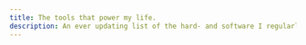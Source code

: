 ```yaml
---
title: The tools that power my life.
description: An ever updating list of the hard- and software I regularly use.
---
```


